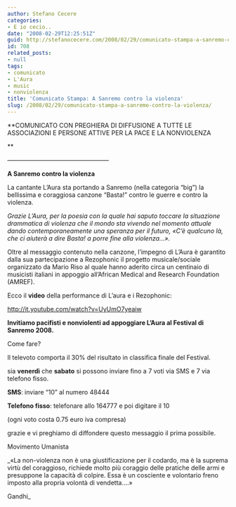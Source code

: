 ```yaml
---
author: Stefano Cecere
categories:
- E io cecio..
date: "2008-02-29T12:25:51Z"
guid: http://stefanocecere.com/2008/02/29/comunicato-stampa-a-sanremo-contro-la-violenza/
id: 708
related_posts:
- null
tags:
- comunicato
- L'Aura
- music
- nonviolenza
title: 'Comunicato Stampa: A Sanremo contro la violenza'
slug: /2008/02/29/comunicato-stampa-a-sanremo-contro-la-violenza/
---
```


**COMUNICATO CON PREGHIERA DI DIFFUSIONE A TUTTE LE ASSOCIAZIONI E PERSONE ATTIVE PER LA PACE E LA NONVIOLENZA
  
** 
  
&#8212;&#8212;&#8212;&#8212;&#8212;&#8212;&#8212;&#8212;&#8212;&#8212;&#8212;&#8212;&#8212;&#8212;&#8212;&#8212;&#8211;
  
**A Sanremo contro la violenza**
  
La cantante L&#8217;Aura sta portando a Sanremo (nella categoria &#8220;big&#8221;) la bellissima e coraggiosa canzone &#8220;Basta!&#8221; contro le guerre e contro la violenza.

_Grazie L&#8217;Aura, per la poesia con la quale hai saputo toccare la situazione drammatica di violenza che il mondo sta vivendo nel momento attuale dando contemporaneamente una speranza per il futuro, «C’è qualcuno là, che ci aiuterà a dire Basta! a porre fine alla violenza&#8230;»._

Oltre al messaggio contenuto nella canzone, l&#8217;impegno di L&#8217;Aura è garantito dalla sua partecipazione a Rezophonic il progetto musicale/sociale organizzato da Mario Riso al quale hanno aderito circa un centinaio di musicisti italiani in appoggio all&#8217;African Medical and Research Foundation (AMREF).

Ecco il **video** della performance di L&#8217;aura e i Rezophonic:
  
<http://it.youtube.com/watch?v=UyUmO7yeaiw>

**Invitiamo pacifisti e nonviolenti ad appoggiare L&#8217;Aura al Festival di Sanremo 2008.**

Come fare?
  
Il televoto comporta il 30% del risultato in classifica finale del Festival.
  
sia **venerdì** che **sabato** si possono inviare fino a 7 voti via SMS e 7 via telefono fisso.

**SMS**: inviare &#8220;10&#8221; al numero 48444
  
**Telefono fisso**: telefonare allo 164777 e poi digitare il 10

(ogni voto costa 0.75 euro iva compresa)

grazie e vi preghiamo di diffondere questo messaggio il prima possibile.
  
Movimento Umanista

_«La non-violenza non è una giustificazione per il codardo, ma è la suprema virtù del coraggioso, richiede molto più coraggio delle pratiche delle armi e presuppone la capacità di colpire. Essa è un cosciente e volontario freno imposto alla propria volontà di vendetta&#8230;.»
  
Gandhi_